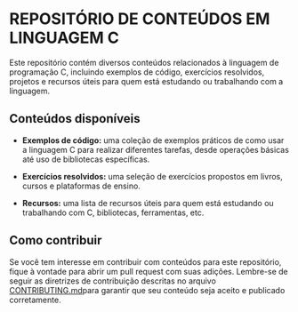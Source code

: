 # REPOSITÓRIO DE CONTEÚDOS EM LINGUAGEM C
  
Este repositório contém diversos conteúdos relacionados à linguagem de programação C, 
incluindo exemplos de código, exercícios resolvidos, projetos e recursos úteis 
para quem está estudando ou trabalhando com a linguagem.

## Conteúdos disponíveis

- **Exemplos de código:** uma coleção de exemplos práticos de como usar a linguagem C para realizar diferentes tarefas, desde operações básicas até uso de bibliotecas específicas.

- **Exercícios resolvidos:** uma seleção de exercícios propostos em livros, cursos e plataformas de ensino.

- **Recursos:** uma lista de recursos úteis para quem está estudando ou trabalhando com C, bibliotecas, ferramentas, etc.

## Como contribuir

Se você tem interesse em contribuir com conteúdos para este repositório, fique à vontade para abrir um pull request com suas adições. Lembre-se de seguir as diretrizes de contribuição descritas no arquivo [CONTRIBUTING.md](myLib/CONTRIBUTING.md)para garantir que seu conteúdo seja aceito e publicado corretamente.

